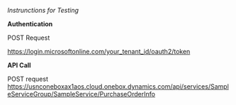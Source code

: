 _Instrunctions for Testing_

**Authentication**

POST Request

https://login.microsoftonline.com/your_tenant_id/oauth2/token

**API Call**

POST request 
https://usnconeboxax1aos.cloud.onebox.dynamics.com/api/services/SampleServiceGroup/SampleService/PurchaseOrderInfo
